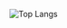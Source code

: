 ![Top Langs](https://github-readme-stats.vercel.app/api/top-langs/?username=zvxvx&hide=css,html,makefile&layout=compact)
